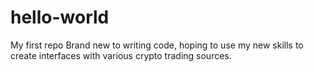 # hello-world
My first repo
Brand new to writing code, hoping to use my new skills to create interfaces with various crypto trading sources.
